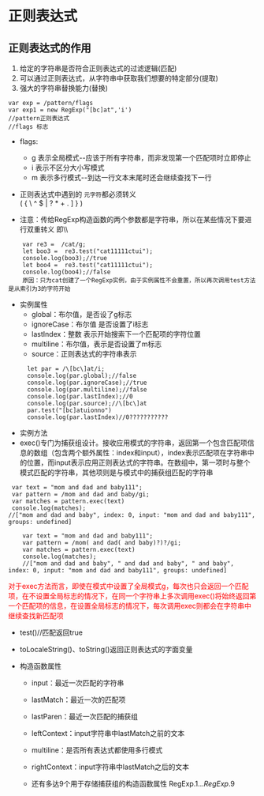 # 正则表达式
## 正则表达式的作用

1. 给定的字符串是否符合正则表达式的过滤逻辑(匹配)
2. 可以通过正则表达式，从字符串中获取我们想要的特定部分(提取)
3. 强大的字符串替换能力(替换)

```
var exp = /pattern/flags  
var exp1 = new RegExp("[bc]at",'i')
//pattern正则表达式
//flags 标志
```
* flags:
  * g 表示全局模式--应该于所有字符串，而非发现第一个匹配项时立即停止
  * i 表示不区分大小写模式
  * m 表示多行模式--到达一行文本末尾时还会继续查找下一行

* 正则表达式中遇到的   `元字符`都必须转义  
\( { \ ^ $ | ? * + . ] } )

* 注意：传给RegExp构造函数的两个参数都是字符串，所以在某些情况下要进行双重转义 即\\\
```
    var re3 =  /cat/g;
    let boo3 =  re3.test("cat11111ctui");
    console.log(boo3);//true
    let boo4 =  re3.test("cat11111ctui");
    console.log(boo4);//false
    原因：只为cat创建了一个RegExp实例，由于实例属性不会重置，所以再次调用test方法是从索引为3的字符开始
```
* 实例属性
  * global：布尔值，是否设了g标志
  * ignoreCase：布尔值 是否设置了i标志
  * lastIndex：整数 表示开始搜索下一个匹配项的字符位置
  * multiline：布尔值，表示是否设置了m标志
  * source：正则表达式的字符串表示
  ```
    let par = /\[bc\]at/i;
    console.log(par.global);//false
    console.log(par.ignoreCase);//true
    console.log(par.multiline);//false
    console.log(par.lastIndex);//0
    console.log(par.source);//\[bc\]at
    par.test("[bc]atuionno")
    console.log(par.lastIndex)//0???????????
  ```
* 实例方法
 * exec()专门为捕获组设计。接收应用模式的字符串，返回第一个包含匹配项信息的数组（包含两个额外属性：index和input），index表示匹配项在字符串中的位置，而input表示应用正则表达式的字符串。在数组中，第一项时与整个模式匹配的字符串，其他项则是与模式中的捕获组匹配的字符串
 ```
  var text = "mom and dad and baby111";
  var pattern = /mom and dad and baby/gi;
  var matches = pattern.exec(text)
  console.log(matches);
//["mom and dad and baby", index: 0, input: "mom and dad and baby111", groups: undefined]
```
```
    var text = "mom and dad and baby111";
    var pattern = /mom( and dad( and baby)?)?/gi;
    var matches = pattern.exec(text)
    console.log(matches);
    //["mom and dad and baby", " and dad and baby", " and baby", index: 0, input: "mom and dad and baby111", groups: undefined]
```

 <font color="red">对于exec方法而言，即使在模式中设置了全局模式g，每次也只会返回一个匹配项，在不设置全局标志的情况下，在同一个字符串上多次调用exec()将始终返回第一个匹配项的信息，在设置全局标志的情况下，每次调用exec则都会在字符串中继续查找新匹配项</font>

 * test()//匹配返回true
 * toLocaleString()、toString()返回正则表达式的字面变量

 * 构造函数属性
   * input：最近一次匹配的字符串
   * lastMatch：最近一次的匹配项
   * lastParen：最近一次匹配的捕获组
   * leftContext：input字符串中lastMatch之前的文本
   * multiline：是否所有表达式都使用多行模式
   * rightContext：input字符串中lastMatch之后的文本

   * 还有多达9个用于存储捕获组的构造函数属性 RegExp.$1... RegExp.$9
